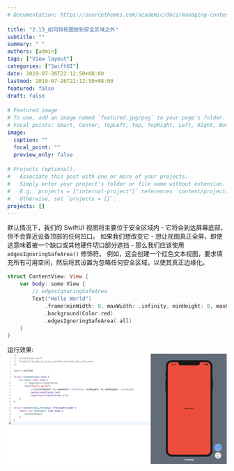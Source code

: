 ```yaml
---
# Documentation: https://sourcethemes.com/academic/docs/managing-content/

title: "2.13_如何将视图放到安全区域之外"
subtitle: ""
summary: " "
authors: [admin]
tags: ["View layout"]
categories: ["SwiftUI"]
date: 2019-07-26T22:12:50+08:00
lastmod: 2019-07-26T22:12:50+08:00
featured: false
draft: false

# Featured image
# To use, add an image named `featured.jpg/png` to your page's folder.
# Focal points: Smart, Center, TopLeft, Top, TopRight, Left, Right, BottomLeft, Bottom, BottomRight.
image:
  caption: ""
  focal_point: ""
  preview_only: false

# Projects (optional).
#   Associate this post with one or more of your projects.
#   Simply enter your project's folder or file name without extension.
#   E.g. `projects = ["internal-project"]` references `content/project/deep-learning/index.md`.
#   Otherwise, set `projects = []`.
projects: []
---
```


<!-- more -->
默认情况下，我们的 SwiftUI 视图将主要位于安全区域内 - 它将会到达屏幕底部，但不会靠近设备顶部的任何凹口。
如果我们想改变它 - 想让视图真正全屏，即使这意味着被一个缺口或其他硬件切口部分遮挡 - 那么我们应该使用 `edgesIgnoringSafeArea()` 修饰符。
例如，这会创建一个红色文本视图，要求填充所有可用空间，然后将其设置为忽略任何安全区域，以使其真正边缘化。
```swift
struct ContentView: View {
    var body: some View {
        // edgesIgnoringSafeArea
        Text("Hello World")
            .frame(minWidth: 0, maxWidth: .infinity, minHeight: 0, maxHeight: .infinity)
            .background(Color.red)
            .edgesIgnoringSafeArea(.all)
    }
}
```
运行效果:
![2.13_edgesIgnoringSafeArea](img/2.13_edgesIgnoringSafeArea.png "edgesIgnoringSafeArea all")

